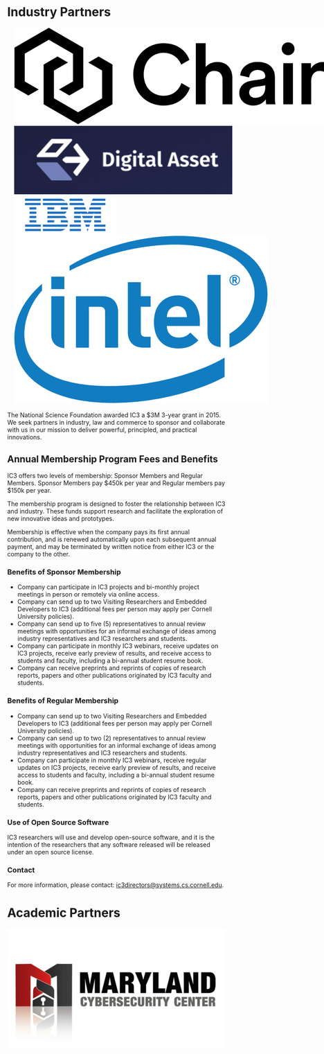# Industry Partners

<div class="ui container" style="width:750px; margin: 1rem;">
<div class="ui four column centered stackable grid">
<div class="row">
  <div class="column">
      <a href="http://chain.com/" class="ui small image"> <img src="images/partners/chain-logo.png"> </a>
  </div>
  <div class="column">
      <a href="http://digitalasset.com/" class="ui small image"> <img src="images/partners/da.png"> </a>
  </div>
  <div class="column">
      <a href="http://ibm.com/" class="ui small image"> <img src="images/partners/ibm.png"> </a>
  </div>
  <div class="column">
      <a href="http://intel.com/" class="ui small image"> <img src="images/partners/intel.png"> </a>
  </div>
</div>
</div>
</div>


The National Science Foundation awarded IC3 a $3M 3-year grant in 2015. We seek partners in industry, law and commerce to sponsor and collaborate with us in our mission to deliver powerful, principled, and practical innovations.


## Annual Membership Program Fees and Benefits

IC3 offers two levels of membership: Sponsor Members and Regular Members. Sponsor Members pay $450k per year and Regular members pay $150k per year.

The membership program is designed to foster the relationship between IC3 and industry. These funds support research and facilitate the exploration of new innovative ideas and prototypes.

Membership is effective when the company pays its first annual contribution, and is renewed automatically upon each subsequent annual payment, and may be terminated by written notice from either IC3 or the company to the other.

### Benefits of Sponsor Membership

- Company can participate in IC3 projects and bi-monthly project meetings in person or remotely via online access.
- Company can send up to two Visiting Researchers and Embedded Developers to IC3 (additional fees per person may apply per Cornell University policies).
- Company can send up to five (5) representatives to annual review meetings with opportunities for an informal exchange of ideas among industry representatives and IC3 researchers and students.
- Company can participate in monthly IC3 webinars, receive updates on IC3 projects, receive early preview of
        results, and receive access to students and faculty, including a bi-annual student resume book.
- Company can receive preprints and reprints of copies of research reports, papers and other publications
        originated by IC3 faculty and students.

### Benefits of Regular Membership

- Company can send up to two Visiting Researchers and Embedded Developers to IC3 (additional fees per person may apply per Cornell University policies).
- Company can send up to two (2) representatives to annual review meetings with opportunities for an informal
        exchange of ideas among industry representatives and IC3 researchers and students.
- Company can participate in monthly IC3 webinars, receive regular updates on IC3 projects, receive early
        preview of results, and receive access to students and faculty, including a bi-annual student resume book.
- Company can receive preprints and reprints of copies of research reports, papers and other publications
        originated by IC3 faculty and students.

### Use of Open Source Software

IC3 researchers will use and develop open-source software, and it is the intention of the researchers that any software released will be released under an open source license.

### Contact

For more information, please contact: [ic3directors@systems.cs.cornell.edu](mailto:ic3directors@systems.cs.cornell.edu).


# Academic Partners
<div class="ui center aligned container">
<a href="http://www.cyber.umd.edu/" class="ui medium image">
    <img src="images/partners/mc2-logo.jpg"/>
</a>
</div>
